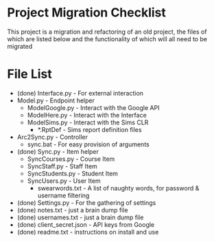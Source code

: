 Project Migration Checklist
===========================
This project is a migration and refactoring of an old project, the files of which are listed below and the functionality of which will all need to be migrated

File List
=========
* (done) Interface.py - For external interaction
* Model.py - Endpoint helper
    * ModelGoogle.py - Interact with the Google API
    * ModelHere.py - Interact with the Interface
    * ModelSims.py - Interact with the Sims CLR
        * *.RptDef - Sims report definition files
* Arc2Sync.py - Controller
    * sync.bat - For easy provision of arguments
* (done) Sync.py - Item helper
    * SyncCourses.py - Course Item
    * SyncStaff.py - Staff Item
    * SyncStudents.py - Student Item
    * SyncUsers.py - User Item
        * swearwords.txt - A list of naughty words, for password & username filtering
* (done) Settings.py - For the gathering of settings
* (done) notes.txt - just a brain dump file
* (done) usernames.txt - just a brain dump file
* (done) client_secret.json - API keys from Google
* (done) readme.txt - instructions on install and use